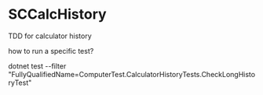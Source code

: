 # SCCalcHistory
TDD for calculator history


how to run a specific test?

 dotnet test --filter "FullyQualifiedName=ComputerTest.CalculatorHistoryTests.CheckLongHistoryTest"